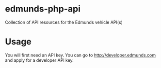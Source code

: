 edmunds-php-api
===============

Collection of API resources for the Edmunds vehicle API(s)

Usage
===============

You will first need an API key.  You can go to http://developer.edmunds.com and apply for a
developer API key.